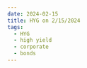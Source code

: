 ```yaml
---
date: 2024-02-15
title: HYG on 2/15/2024
tags: 
  - HYG
  - high yield
  - corporate
  - bonds
---
```

<div class="post">
<snapshot-grid 
    :reports="['2024/02/14/CTA/HYG', '2024/02/15/CTA/HYG', '2024/02/15/MTP/HYG']"
    chart="2024/02/15/Chart/HYG"
/>
<p>

</p>
<p>

</p>
</div>